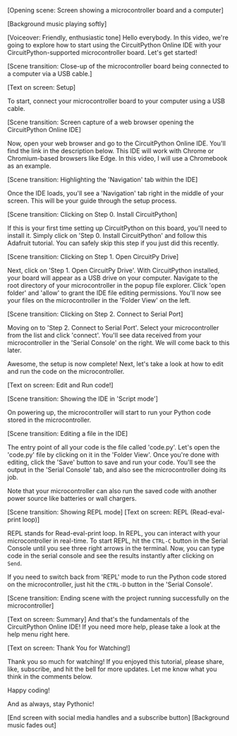 [Opening scene: Screen showing a microcontroller board and a computer]

[Background music playing softly]

[Voiceover: Friendly, enthusiastic tone]
Hello everybody. In this video, we're going to explore how to start using the CircuitPython Online IDE with your CircuitPython-supported microcontroller board. Let's get started!

[Scene transition: Close-up of the microcontroller board being connected to a computer via a USB cable.]

[Text on screen: Setup]

To start, connect your microcontroller board to your computer using a USB cable.

[Scene transition: Screen capture of a web browser opening the CircuitPython Online IDE]

Now, open your web browser and go to the CircuitPython Online IDE. You'll find the link in the description below. This IDE will work with Chrome or Chromium-based browsers like Edge. In this video, I will use a Chromebook as an example.

[Scene transition: Highlighting the 'Navigation' tab within the IDE]

Once the IDE loads, you'll see a 'Navigation' tab right in the middle of your screen. This will be your guide through the setup process.

[Scene transition: Clicking on Step 0. Install CircuitPython]

If this is your first time setting up CircuitPython on this board, you'll need to install it. Simply click on 'Step 0. Install CircuitPython' and follow this Adafruit tutorial. You can safely skip this step if you just did this recently.

[Scene transition: Clicking on Step 1. Open CircuitPy Drive]

Next, click on 'Step 1. Open CircuitPy Drive'. With CircuitPython installed, your board will appear as a USB drive on your computer. Navigate to the root directory of your microcontroller in the popup file explorer. Click 'open folder' and 'allow' to grant the IDE file editing permissions. You'll now see your files on the microcontroller in the 'Folder View' on the left.

[Scene transition: Clicking on Step 2. Connect to Serial Port]

Moving on to 'Step 2. Connect to Serial Port'. Select your microcontroller from the list and click 'connect'. You'll see data received from your microcontroller in the 'Serial Console' on the right. We will come back to this later.

Awesome, the setup is now complete! Next, let's take a look at how to edit and run the code on the microcontroller.

[Text on screen: Edit and Run code!]

[Scene transition: Showing the IDE in 'Script mode']

On powering up, the microcontroller will start to run your Python code stored in the microcontroller.

[Scene transition: Editing a file in the IDE]

The entry point of all your code is the file called 'code.py'. Let's open the 'code.py' file by clicking on it in the 'Folder View'. Once you're done with editing, click the 'Save' button to save and run your code. You'll see the output in the 'Serial Console' tab, and also see the microcontroller doing its job.

Note that your microcontroller can also run the saved code with another power source like batteries or wall chargers.

[Scene transition: Showing REPL mode]
[Text on screen: REPL (Read-eval-print loop)]

REPL stands for Read-eval-print loop. In REPL, you can interact with your microcontroller in real-time. To start REPL, hit the `CTRL-C` button in the Serial Console until you see three right arrows in the terminal. Now, you can type code in the serial console and see the results instantly after clicking on `Send`.

If you need to switch back from 'REPL' mode to run the Python code stored on the microcontroller, just hit the `CTRL-D` button in the 'Serial Console'.

[Scene transition: Ending scene with the project running successfully on the microcontroller]

[Text on screen: Summary]
And that's the fundamentals of the CircuitPython Online IDE!
If you need more help, please take a look at the help menu right here.

[Text on screen: Thank You for Watching!]

Thank you so much for watching! If you enjoyed this tutorial, please share, like, subscribe, and hit the bell for more updates. Let me know what you think in the comments below.

Happy coding!

And as always, stay Pythonic!

[End screen with social media handles and a subscribe button]
[Background music fades out]
